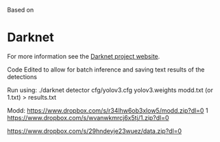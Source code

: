 Based on 
# Darknet 

For more information see the [Darknet project website](http://pjreddie.com/darknet).


Code Edited to allow for batch inference and saving text results of the detections

Run using:
./darknet detector cfg/yolov3.cfg yolov3.weights modd.txt  (or 1.txt) > results.txt

Modd:
https://www.dropbox.com/s/r34lhw6ob3xlow5/modd.zip?dl=0
1 
https://www.dropbox.com/s/wvanwkmrcj6x5tj/1.zip?dl=0


https://www.dropbox.com/s/29hndevje23wuez/data.zip?dl=0
